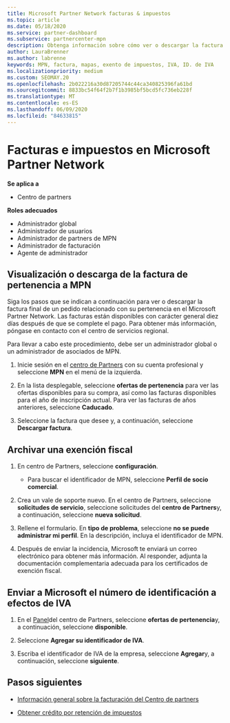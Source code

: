 ```yaml
---
title: Microsoft Partner Network facturas & impuestos
ms.topic: article
ms.date: 05/18/2020
ms.service: partner-dashboard
ms.subservice: partnercenter-mpn
description: Obtenga información sobre cómo ver o descargar la factura de pertenencia a MPN, cómo archivar la exención fiscal y cómo enviar a Microsoft el número de identificación de IVA.
author: LauraBrenner
ms.author: labrenne
keywords: MPN, factura, mapas, exento de impuestos, IVA, ID. de IVA
ms.localizationpriority: medium
ms.custom: SEOMAY.20
ms.openlocfilehash: 2b022216a30d87205744c44ca340825396fa61bd
ms.sourcegitcommit: 8833bc54f64f2b7f1b3985bf5bcd5fc736eb228f
ms.translationtype: MT
ms.contentlocale: es-ES
ms.lasthandoff: 06/09/2020
ms.locfileid: "84633815"
---
```

# <a name="invoices-and-taxes-in-the-microsoft-partner-network"></a>Facturas e impuestos en Microsoft Partner Network

**Se aplica a**

- Centro de partners

**Roles adecuados**

- Administrador global
- Administrador de usuarios
- Administrador de partners de MPN
- Administrador de facturación
- Agente de administrador

## <a name="view-or-download-your-mpn-membership-invoice"></a>Visualización o descarga de la factura de pertenencia a MPN

Siga los pasos que se indican a continuación para ver o descargar la factura final de un pedido relacionado con su pertenencia en el Microsoft Partner Network. Las facturas están disponibles con carácter general diez días después de que se complete el pago. Para obtener más información, póngase en contacto con el centro de servicios regional.  

Para llevar a cabo este procedimiento, debe ser un administrador global o un administrador de asociados de MPN. 

1.  Inicie sesión en el [centro de Partners](https://partner.microsoft.com/dashboard/home) con su cuenta profesional y seleccione **MPN** en el menú de la izquierda.

4.  En la lista desplegable, seleccione **ofertas de pertenencia** para ver las ofertas disponibles para su compra, así como las facturas disponibles para el año de inscripción actual. Para ver las facturas de años anteriores, seleccione **Caducado**.

6.  Seleccione la factura que desee y, a continuación, seleccione **Descargar factura**. 

## <a name="file-a-tax-exemption"></a>Archivar una exención fiscal

1.  En centro de Partners, seleccione **configuración**.
    - Para buscar el identificador de MPN, seleccione **Perfil de socio comercial**.

2.  Crea un vale de soporte nuevo. En el centro de Partners, seleccione **solicitudes de servicio**, seleccione solicitudes del **centro de Partners**y, a continuación, seleccione **nueva solicitud**.

3.  Rellene el formulario. En **tipo de problema**, seleccione **no se puede administrar mi perfil**. En la descripción, incluya el identificador de MPN.

4.  Después de enviar la incidencia, Microsoft te enviará un correo electrónico para obtener más información. Al responder, adjunta la documentación complementaria adecuada para los certificados de exención fiscal.

## <a name="send-microsoft-your-vat-id-number"></a>Enviar a Microsoft el número de identificación a efectos de IVA

1.  En el [Panel](https://partner.microsoft.com/dashboard/home)del centro de Partners, seleccione **ofertas de pertenencia**y, a continuación, seleccione **disponible**. 

2.  Seleccione **Agregar su identificador de IVA**. 

3.  Escriba el identificador de IVA de la empresa, seleccione **Agregar**y, a continuación, seleccione **siguiente**. 

## <a name="next-steps"></a>Pasos siguientes

- [Información general sobre la facturación del Centro de partners](billing-basics.md)

- [Obtener crédito por retención de impuestos](withholding-tax-credit-form.md)
